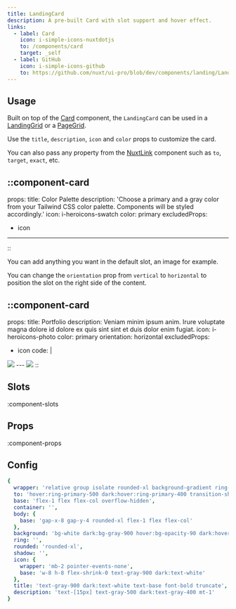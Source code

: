 ```yaml
---
title: LandingCard
description: A pre-built Card with slot support and hover effect.
links:
  - label: Card
    icon: i-simple-icons-nuxtdotjs
    to: /components/card
    target: _self
  - label: GitHub
    icon: i-simple-icons-github
    to: https://github.com/nuxt/ui-pro/blob/dev/components/landing/LandingCard.vue
---
```


## Usage

Built on top of the [Card](/components/card) component, the `LandingCard` can be used in a [LandingGrid](/pro/components/landing-grid) or a [PageGrid](/pro/components/page-grid).

Use the `title`, `description`, `icon` and `color` props to customize the card.

You can also pass any property from the [NuxtLink](https://nuxt.com/docs/api/components/nuxt-link#props) component such as `to`, `target`, `exact`, etc.

::component-card
---
props:
  title: Color Palette
  description: 'Choose a primary and a gray color from your Tailwind CSS color palette. Components will be styled accordingly.'
  icon: i-heroicons-swatch
  color: primary
excludedProps:
  - icon
---
::

You can add anything you want in the default slot, an image for example.

You can change the `orientation` prop from `vertical` to `horizontal` to position the slot on the right side of the content.

::component-card
---
props:
  title: Portfolio
  description: Veniam minim ipsum anim. Irure voluptate magna dolore id dolore ex quis sint sint et duis dolor enim fugiat.
  icon: i-heroicons-photo
  color: primary
  orientation: horizontal
excludedProps:
  - icon
code: |

  <img src="https://picsum.photos/640/360?grayscale" class="w-full rounded-md">
---

<img src="https://picsum.photos/640/360?grayscale" class="w-full rounded-md">
::

## Slots

:component-slots

## Props

:component-props

## Config

```yml
{
  wrapper: 'relative group isolate rounded-xl background-gradient ring-1 ring-gray-200 dark:ring-gray-800 before:hidden before:lg:block before:absolute before:-inset-[2px] before:h-[calc(100%+4px)] before:w-[calc(100%+4px)] before:z-[-1] before:rounded-[13px] flex-1 flex flex-col shadow',
  to: 'hover:ring-primary-500 dark:hover:ring-primary-400 transition-shadow duration-200',
  base: 'flex-1 flex flex-col overflow-hidden',
  container: '',
  body: {
    base: 'gap-x-8 gap-y-4 rounded-xl flex-1 flex flex-col'
  },
  background: 'bg-white dark:bg-gray-900 hover:bg-opacity-90 dark:hover:bg-opacity-90 transition-[background-opacity]',
  ring: '',
  rounded: 'rounded-xl',
  shadow: '',
  icon: {
    wrapper: 'mb-2 pointer-events-none',
    base: 'w-8 h-8 flex-shrink-0 text-gray-900 dark:text-white'
  },
  title: 'text-gray-900 dark:text-white text-base font-bold truncate',
  description: 'text-[15px] text-gray-500 dark:text-gray-400 mt-1'
}
```
